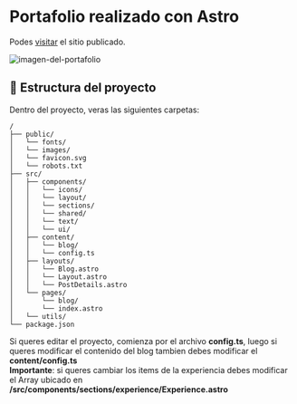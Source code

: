 # Portafolio realizado con Astro
Podes [visitar](https://www.matiasdelgado.com.ar) el sitio publicado.

![imagen-del-portafolio](https://i.imgur.com/4TYBtza.png)

## 🚀 Estructura del proyecto

Dentro del proyecto, veras las siguientes carpetas:

```text
/
├── public/
│   └── fonts/
│   └── images/
│   └── favicon.svg
│   └── robots.txt
├── src/
│   ├── components/
│   │   └── icons/
│   │   └── layout/
│   │   └── sections/
│   │   └── shared/
│   │   └── text/
│   │   └── ui/
│   ├── content/
│   │   └── blog/
│   │   └── config.ts
│   ├── layouts/
│   │   └── Blog.astro
│   │   └── Layout.astro
│   │   └── PostDetails.astro
│   └── pages/
│       └── blog/
│       └── index.astro
│   └── utils/
└── package.json
```

Si queres editar el proyecto, comienza por el archivo **config.ts**, luego si queres modificar el contenido del blog tambien debes modificar el **content/config.ts**
<br />
**Importante**: si queres cambiar los items de la experiencia debes modificar el Array ubicado en **/src/components/sections/experience/Experience.astro**
